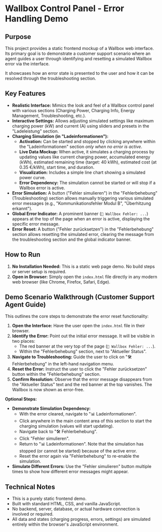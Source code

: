 # Wallbox Control Panel - Error Handling Demo

## Purpose

This project provides a static frontend mockup of a Wallbox web interface. Its primary goal is to demonstrate a customer support scenario where an agent guides a user through identifying and resetting a simulated Wallbox error via the interface.

It showcases how an error state is presented to the user and how it can be resolved through the troubleshooting section.

## Key Features

*   **Realistic Interface:** Mimics the look and feel of a Wallbox control panel with various sections (Charging Power, Charging Info, Energy Management, Troubleshooting, etc.).
*   **Interactive Settings:** Allows adjusting simulated settings like maximum charging power (kW) and current (A) using sliders and presets in the "Ladeleistung" section.
*   **Charging Simulation (in "Ladeinformationen"):**
    *   **Activation:** Can be started and stopped by clicking anywhere within the "Ladeinformationen" section *only when no error is active*.
    *   **Live Data Mockup:** When active, it simulates a charging process by updating values like current charging power, accumulated energy (kWh), estimated remaining time (target: 40 kWh), estimated cost (at 0.35 €/kWh), start time, and duration.
    *   **Visualization:** Includes a simple line chart showing a simulated power curve.
    *   **Error Dependency:** The simulation cannot be started or will stop if a Wallbox error is active.
*   **Error Simulation:** A button ("Fehler simulieren") in the "Fehlerbehebung" (Troubleshooting) section allows manually triggering various simulated error messages (e.g., "Kommunikationsfehler Modul B", "Überhitzung erkannt").
*   **Global Error Indicator:** A prominent banner (`🚨 Wallbox Fehler: ...`) appears at the top of the page when an error is active, displaying the specific error message.
*   **Error Reset:** A button ("Fehler zurücksetzen") in the "Fehlerbehebung" section allows resetting the simulated error, clearing the message from the troubleshooting section and the global indicator banner.

## How to Run

1.  **No Installation Needed:** This is a static web page demo. No build steps or server setup is required.
2.  **Open in Browser:** Simply open the `index.html` file directly in any modern web browser (like Chrome, Firefox, Safari, Edge).

## Demo Scenario Walkthrough (Customer Support Agent Guide)

This outlines the core steps to demonstrate the error reset functionality:

1.  **Open the Interface:** Have the user open the `index.html` file in their browser.
2.  **Identify the Error:** Point out the initial error message. It will be visible in two places:
    *   The red banner at the very top of the page (`🚨 Wallbox Fehler: ...`).
    *   Within the "Fehlerbehebung" section, next to "Aktueller Status".
3.  **Navigate to Troubleshooting:** Guide the user to click on "🛠️ Fehlerbehebung" in the left-hand navigation menu.
4.  **Reset the Error:** Instruct the user to click the "Fehler zurücksetzen" button within the "Fehlerbehebung" section.
5.  **Confirm Resolution:** Observe that the error message disappears from the "Aktueller Status" text and the red banner at the top vanishes. The Wallbox is now shown as error-free.

**Optional Steps:**

*   **Demonstrate Simulation Dependency:**
    *   With the error cleared, navigate to "📊 Ladeinformationen".
    *   Click anywhere in the main content area of this section to start the charging simulation (values will start updating).
    *   Navigate back to "🛠️ Fehlerbehebung".
    *   Click "Fehler simulieren".
    *   Return to "📊 Ladeinformationen". Note that the simulation has stopped (or cannot be started) because of the active error.
    *   Reset the error again via "Fehlerbehebung" to re-enable the simulation.
*   **Simulate Different Errors:** Use the "Fehler simulieren" button multiple times to show how different error messages might appear.

## Technical Notes

*   This is a purely static frontend demo.
*   Built with standard HTML, CSS, and vanilla JavaScript.
*   No backend, server, database, or actual hardware connection is involved or required.
*   All data and states (charging progress, errors, settings) are simulated entirely within the browser's JavaScript environment.
